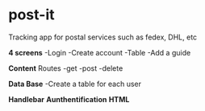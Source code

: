 # post-it
Tracking app for postal services such as fedex, DHL, etc

**4 screens**
-Login
-Create account
-Table
-Add a guide


**Content**
Routes
-get
-post
-delete

**Data Base**
-Create a table for each user

**Handlebar**
**Aunthentification**
**HTML**


